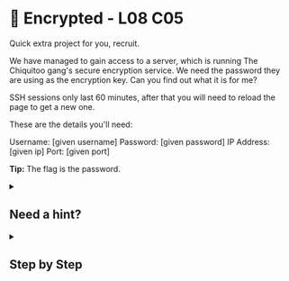 ﻿# 📜 Encrypted - L08 C05

Quick extra project for you, recruit.

We have managed to gain access to a server, which is running The Chiquitoo gang's secure encryption service. We need the password they are using as the encryption key. Can you find out what it is for me?

SSH sessions only last 60 minutes, after that you will need to reload the page to get a new one.

These are the details you'll need:

Username: [given username] Password: [given password] IP Address: [given ip] Port: [given port]

**Tip:** The flag is the password.

<details><summary>

## Need a hint?</summary>

> 💡 Hint: The history file has been wiped this time but there may be another solution. How would you go about looking at all the processes that are running on a Linux system? Is there a way to get more detail about them all?

</details>

<details><summary>

## Step by Step</summary>

- Enter your terminal
- Type `ssh [username]@[ip] -p [port number]`
- Type the given password in
- Run `ps -aux | grep -i flag`
- The flag should show up

![demo](/assets/encrypted1.jpg)

</details>
